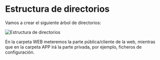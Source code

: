 # Estructura de directorios

Vamos a crear el siguiente árbol de directorios:

![Estructura de directorios](http://i628.photobucket.com/albums/uu6/romilgildo/directorios_zpsct2dk71l.png)

En la carpeta WEB meteremos la parte pública/cliente de la web, mientras que en la carpeta APP irá la parte privada, por ejemplo, ficheros de configuración.
